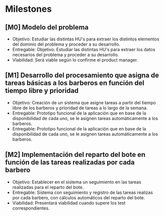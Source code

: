 # Milestones

## [M0] Modelo del problema

 * Objetivo: Estudiar las distintas HU's para extraer los distintos elementos del dominio del problema y proceder a su desarrollo.
 * Entregable: Objetivo: Estudiar las distintas HU's para extraer los datos necesarios del problema y proceder a su desarrollo.
 * Viabilidad: Será viable según lo confirme el product manager.

## [M1] Desarrollo del procesamiento que asigna de tareas básicas a los barberos en función del tiempo libre y prioridad

 * Objetivo: Creación de un sistema que asigne tareas a partir del tiempo libre de los barberos y prioridad de tareas a lo largo de la semana.
 * Entregable: Prototipo funcional de la aplicación que en base de la disponibilidad de cada uno, se le asignen tareas automáticamente a los barberos.
 * Entregable: Prototipo funcional de la aplicación que en base de la disponibilidad de cada uno, se le asignen tareas automáticamente a los barberos.

## [M2] Implementación del reparto del bote en función de las tareas realizadas por cada barbero

 * Objetivo: Establecer en el sistema un seguimiento en las tareas realizadas para el reparto del bote. 
 * Entregable: Sistema con seguimiento y registro de las tareas realizas por cada barbero, con cálculos automáticos del reparto del bote.
 * Viabilidad: Presentará viabilidad cuando supere los test correspondientes.
